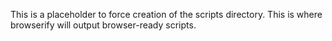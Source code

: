 This is a placeholder to force creation of the scripts directory. This is where browserify will output browser-ready scripts.
